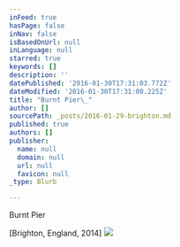 ```yaml
---
inFeed: true
hasPage: false
inNav: false
isBasedOnUrl: null
inLanguage: null
starred: true
keywords: []
description: ''
datePublished: '2016-01-30T17:31:03.772Z'
dateModified: '2016-01-30T17:31:00.225Z'
title: "Burnt Pier\_"
author: []
sourcePath: _posts/2016-01-29-brighton.md
published: true
authors: []
publisher:
  name: null
  domain: null
  url: null
  favicon: null
_type: Blurb

---
```

Burnt Pier 

\[Brighton, England, 2014\]
![](https://the-grid-user-content.s3-us-west-2.amazonaws.com/9d201aea-1a7d-421f-9d89-693126cebfdf.jpg)